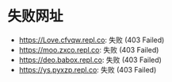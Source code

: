 # 失败网址
- https://Love.cfvqw.repl.co: 失败 (403
Failed)
- https://moo.zxco.repl.co: 失败 (403
Failed)
- https://deo.babox.repl.co: 失败 (403
Failed)
- https://ys.pyxzp.repl.co: 失败 (403
Failed)
